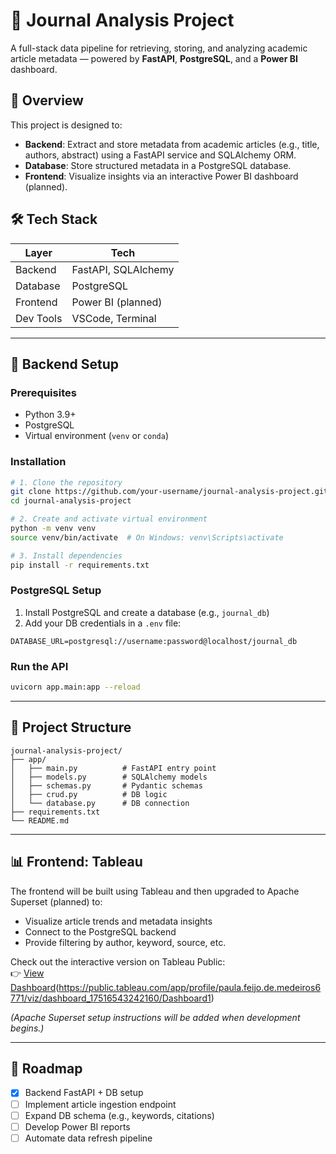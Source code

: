 # 🧠 Journal Analysis Project

A full-stack data pipeline for retrieving, storing, and analyzing academic article metadata — powered by **FastAPI**, **PostgreSQL**, and a **Power BI** dashboard.

## 📌 Overview

This project is designed to:
- **Backend**: Extract and store metadata from academic articles (e.g., title, authors, abstract) using a FastAPI service and SQLAlchemy ORM.
- **Database**: Store structured metadata in a PostgreSQL database.
- **Frontend**: Visualize insights via an interactive Power BI dashboard (planned).

## 🛠 Tech Stack

| Layer     | Tech                  |
|-----------|-----------------------|
| Backend   | FastAPI, SQLAlchemy   |
| Database  | PostgreSQL            |
| Frontend  | Power BI (planned)    |
| Dev Tools | VSCode, Terminal      |

---

## 🔧 Backend Setup

### Prerequisites
- Python 3.9+
- PostgreSQL
- Virtual environment (`venv` or `conda`)

### Installation

```bash
# 1. Clone the repository
git clone https://github.com/your-username/journal-analysis-project.git
cd journal-analysis-project

# 2. Create and activate virtual environment
python -m venv venv
source venv/bin/activate  # On Windows: venv\Scripts\activate

# 3. Install dependencies
pip install -r requirements.txt
```

### PostgreSQL Setup

1. Install PostgreSQL and create a database (e.g., `journal_db`)
2. Add your DB credentials in a `.env` file:

```
DATABASE_URL=postgresql://username:password@localhost/journal_db
```

### Run the API

```bash
uvicorn app.main:app --reload
```

---

## 🧱 Project Structure

```
journal-analysis-project/
├── app/
│   ├── main.py          # FastAPI entry point
│   ├── models.py        # SQLAlchemy models
│   ├── schemas.py       # Pydantic schemas
│   ├── crud.py          # DB logic
│   └── database.py      # DB connection
├── requirements.txt
└── README.md
```

---

## 📊 Frontend: Tableau

The frontend will be built using Tableau and then upgraded to Apache Superset (planned) to:
- Visualize article trends and metadata insights
- Connect to the PostgreSQL backend
- Provide filtering by author, keyword, source, etc.

Check out the interactive version on Tableau Public:  
👉 [View Dashboard]([https://public.tableau.com/app/profile/paula.feijo.de.medeiros6771/viz/dashboard_17516543242160/Dashboard1])(https://public.tableau.com/app/profile/paula.feijo.de.medeiros6771/viz/dashboard_17516543242160/Dashboard1)

*(Apache Superset setup instructions will be added when development begins.)*

---

## 🚧 Roadmap

- [x] Backend FastAPI + DB setup
- [ ] Implement article ingestion endpoint
- [ ] Expand DB schema (e.g., keywords, citations)
- [ ] Develop Power BI reports
- [ ] Automate data refresh pipeline
